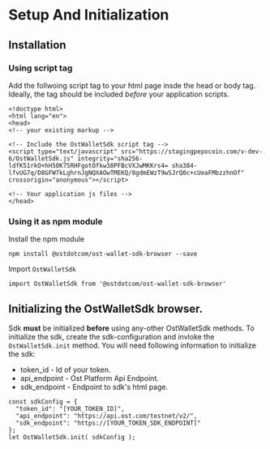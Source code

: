 # Setup And Initialization

## Installation
### Using script tag
Add the follwoing script tag to your html page insde the head or body tag.
Ideally, the tag should be included *before* your application scripts.

```
<!doctype html>
<html lang="en">
<head>
<!-- your existing markup -->

<!-- Include the OstWalletSdk script tag -->
<script type="text/javascript" src="https://stagingpepocoin.com/v-dev-6/OstWalletSdk.js" integrity="sha256-ldfK51rkO+hH50K75RHFgotOfkw38PFBcVXJwMKKrs4= sha384-lfvUG7q/D8GFW7kLghrnJgNQXAOwTMEKQ/8gdmEWzT9wSJrQ0c+cUeaFMbzzhnOf" crossorigin="anonymous"></script>

<!-- Your application js files -->
</head>
```

### Using it as npm module
Install the npm module
```
npm install @ostdotcom/ost-wallet-sdk-browser --save
```

Import `OstWalletSdk`
```
import OstWalletSdk from '@ostdotcom/ost-wallet-sdk-browser'
```


## Initializing the OstWalletSdk browser.
Sdk **must** be initialized **before** using any-other OstWalletSdk methods.
To initialize the sdk, create the sdk-configuration and invloke the `OstWalletSdk.init` method.
You will need following information to initialize the sdk:

* token_id - Id of your token.
* api_endpoint - Ost Platform Api Endpoint.
* sdk_endpoint - Endpoint to sdk's html page.


```
const sdkConfig = {
  "token_id": "[YOUR_TOKEN_ID]",
  "api_endpoint": "https://api.ost.com/testnet/v2/",
  "sdk_endpoint": "https://[YOUR_TOKEN_SDK_ENDPOINT]"
};
let OstWalletSdk.init( sdkConfig );
```




